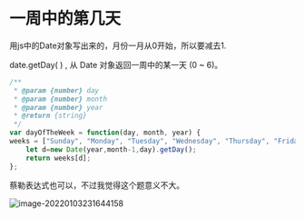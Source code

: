 # 一周中的第几天

用js中的Date对象写出来的，月份一月从0开始，所以要减去1.

date.getDay( ) , 从 Date 对象返回一周中的某一天 (0 ~ 6)。

```js
/**
 * @param {number} day
 * @param {number} month
 * @param {number} year
 * @return {string}
 */
var dayOfTheWeek = function(day, month, year) {
weeks = ["Sunday", "Monday", "Tuesday", "Wednesday", "Thursday", "Friday", "Saturday"];
    let d=new Date(year,month-1,day).getDay();
    return weeks[d];
};
```

蔡勒表达式也可以，不过我觉得这个题意义不大。

![image-20220103231644158](C:\Users\12191\AppData\Roaming\Typora\typora-user-images\image-20220103231644158.png)